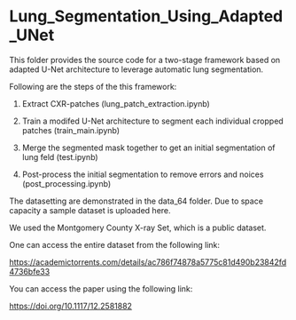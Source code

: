 # Lung_Segmentation_Using_Adapted_UNet
This folder provides the source code for a two-stage framework based on adapted U-Net architecture to leverage automatic lung segmentation. 

Following are the steps of the this framework:

1. Extract CXR-patches (lung_patch_extraction.ipynb)

2. Train a modifed U-Net architecture to segment each individual cropped patches (train_main.ipynb)

3. Merge the segmented mask together to get an initial segmentation of lung feld (test.ipynb)

4. Post-process the initial segmentation to remove errors and noices (post_processing.ipynb)

The datasetting are demonstrated in the data_64 folder. Due to space capacity a sample dataset is uploaded here.

We used the Montgomery County X-ray Set, which is a public dataset. 

One can access the entire dataset from the following link:

https://academictorrents.com/details/ac786f74878a5775c81d490b23842fd4736bfe33


You can access the paper using the following link:

https://doi.org/10.1117/12.2581882
